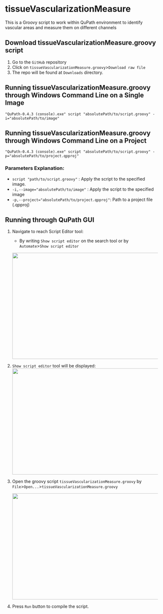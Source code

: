 # tissueVascularizationMeasure
This is a Groovy script to work within QuPath environment to identify vascular areas and measure them on different channels
## Download tissueVascularizationMeasure.groovy script
1. Go to the ``GitHub`` repository
2. Click on ``tissueVascularizationMeasure.groovy``>``Download raw file``
3. The repo will be found at ``Downloads`` directory.
## Running tissueVascularizationMeasure.groovy through Windows Command Line on a Single Image
``"QuPath-0.4.3 (console).exe" script "absolutePath/to/script.groovy" -i="absolutePath/to/image" ``
## Running tissueVascularizationMeasure.groovy through Windows Command Line on a Project
``"QuPath-0.4.3 (console).exe" script "absolutePath/to/script.groovy" -p="absolutePath/to/project.qpproj" ``
### Parameters Explanation:
-  ``script "path/to/script.groovy"`` : Apply the script to the specified image.
- ``-i,--image="absolutePath/to/image"`` : Apply the script to the specified image
- ``-p,--project="absolutePath/to/project.qpproj"``: Path to a project file (.qpproj)
## Running through QuPath GUI
1. Navigate to reach Script Editor tool:
   - By writing ``Show script editor`` on the search tool or by ``Automate``>``Show script editor``
     <p align="center">
    <img width="650" height="350" src="https://github.com/cnio-cmu-BioimageAnalysis/tissueVascularizationMeasure/assets/83207172/8ef809fd-36d4-4d2d-aa23-fcd9b1ab7f70">
    </p>
2. ``Show script editor`` tool will be displayed:
    <img width="650" height="350" src="https://github.com/cnio-cmu-BioimageAnalysis/tissueVascularizationMeasure/assets/83207172/c66c5637-dfd7-4ad5-9d79-84d231b523dc">
    </p>
   

2. Open the groovy script ``tissueVascularizationMeasure.groovy`` by  ``File``>``Open...``>``tissueVascularizationMeasure.groovy``
    <p align="center">
    <img width="500" height="350" src="https://github.com/cnio-cmu-BioimageAnalysis/tissueVascularizationMeasure/assets/83207172/f11ca21b-ac52-4876-a0ac-d4018369f4f7">
    </p>

3. Press ``Run`` button to compile the script.
